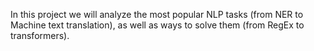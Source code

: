 In this project we will analyze the most popular NLP tasks (from NER to Machine text translation), as well as ways to solve them (from RegEx to transformers).
